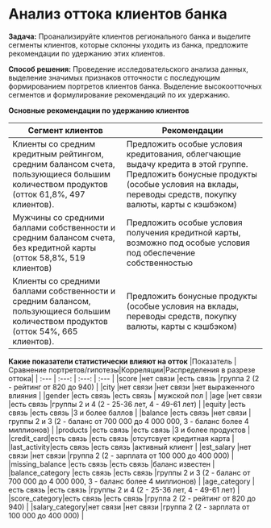 # Анализ оттока клиентов банка
**Задача:** Проанализируйте клиентов регионального банка и выделите сегменты клиентов, которые склонны уходить из банка, предложите рекомендации по удержанию этих клиентов.

**Способ решения:** Проведение исследовательского анализа данных, выделение значимых признаков отточности с последующим формированием портретов клиентов банка.
Выделение высокоотточных сегментов и формулирование рекомендаций по их удержанию.

**Основные рекомендации по удержанию клиентов**

| Сегмент клиентов  | Рекомендации | 
| ------------- | ------------- |
| Клиенты со средним кредитным рейтингом, средним балансом счета, пользующиеся большим количеством продуктов (отток 61,8%, 497 клиентов).  | Предложить особые условия кредитования, облегчающие выдачу кредита в этой группе. Предложить бонусные продукты (особые условия на вклады, переводы средств, покупку валюты, карты с кэшбэком) |
| Мужчины со средними баллами собственности и средним балансом счета, без кредитной карты (отток 58,8%, 519 клиентов)  | Предложить особые условия получения кредитной карты, возможно под особые условия под обеспечение собственностью  |
| Клиенты со средними баллами собственности и средним балансом, пользующиеся большим количеством продуктов (отток 54%, 665 клиентов).  | Предложить бонусные продукты (особые условия на вклады, переводы средств, покупку валюты, карты с кэшбэком)  |

**Какие показатели статистически влияют на отток**
|Показатель |Сравнение портретов/гипотезы|Корреляции|Распределения в разрезе оттока|
| :--- | :---: | :---: | :--- |
|score      |нет связи                   |есть связь          |группа 2 (2 - рейтинг от 820 до 940)                              |
|city       |нет связи                   |нет связи          |нет выраженного влияния                              |
|gender     |есть связь                   |есть связь          | мужской пол                             |
|age        |нет связи                   |есть связь          |группы 2 и 4 (2 - 25-36 лет, 4 - 49-61 лет)                              |
|equity     |есть связь                   |есть связь          |3 и более баллов                              |
|balance    |есть связь                   |нет связи          |группы 2 и 3 (2 - баланс от 700 000 до 4 000 000, 3 - баланс более 4 миллионов)                              |
|products   |есть связь                   |есть связь          |3 и более продуктов                              |
|credit_card|есть связь                   |есть связь          |отсутсвует кредитная карта                             |
|last_activity|есть связь                 |есть связь          |активный клиент                              |
|est_salary |нет связи                   |нет связи          |группа 2 (2 - зарплата от 100 000 до 400 000)                              |
|missing_balance     |есть связь                   |есть связь          |баланс известен                              |
|balance_category    |есть связь                   |есть связь          |группы 2 и 3 (2 - баланс от 700 000 до 4 000 000, 3 - баланс более 4 миллионов)                              |
|age_category   |есть связь                   |есть связь          |группы 2 и 4 (2 - 25-36 лет, 4 - 49-61 лет)                              |
|score_category|есть связь                   |есть связь          |группа 2 (2 - рейтинг от 820 до 940)                              |
|salary_category|нет связи                 |нет связи          |группа 2 (2 - зарплата от 100 000 до 400 000)                              |
